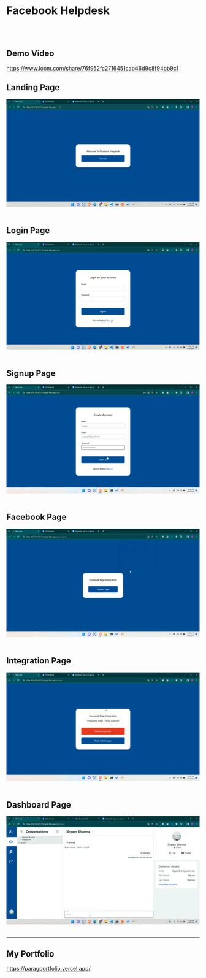   <!-- Dependency Status -->
<h1>Facebook Helpdesk</h1>
<br /><br />

## Demo Video
<a href="https://www.loom.com/share/76f952fc2716451cab46d9c8f94bb9c1">
    https://www.loom.com/share/76f952fc2716451cab46d9c8f94bb9c1
  </a>  

<p align="center">

## Landing Page
  <a>
    <img src="screenshots/1.png"
         alt="screenshot">
  </a>
  </br/><br/>

## Login Page

  <a>
    <img src="screenshots/2.png"
         alt="screenshot">
  </a>
</br/><br/>


## Signup Page

<a>
    <img src="screenshots/3.png"
         alt="screenshot">
  </a>
</br/><br/>


## Facebook Page

<a>
    <img src="screenshots/4.png"
         alt="screenshot">
  </a>  
</br/><br/>


## Integration Page

<a>
    <img src="screenshots/5.png"
         alt="screenshot">
  </a>
</br/><br/>

## Dashboard Page

<a>
    <img src="screenshots/6.png"
         alt="screenshot">
  </a>
</br/><br/>

  
</p>

<hr />

## My Portfolio
<a href="https://paragportfolio.vercel.app/">
    https://paragportfolio.vercel.app/
  </a>

